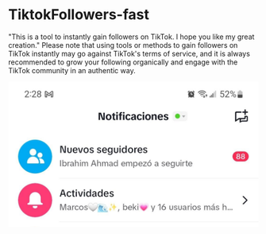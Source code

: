 # TiktokFollowers-fast
"This is a tool to instantly gain followers on TikTok. I hope you like my great creation."  Please note that using tools or methods to gain followers on TikTok instantly may go against TikTok's terms of service, and it is always recommended to grow your following organically and engage with the TikTok community in an authentic way.

 <img src="foto1.jpg" alt="Followers">
